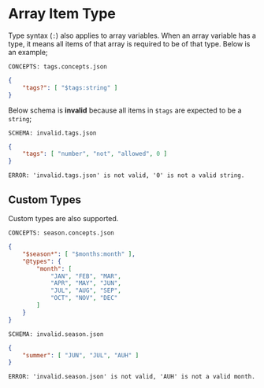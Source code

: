 # Array Item Type

Type syntax (`:`) also applies to array variables. When an array variable has a
type, it means all items of that array is required to be of that type. Below is
an example;

`CONCEPTS: tags.concepts.json`

```json
{
    "tags?": [ "$tags:string" ]
}
```

Below schema is **invalid** because all items in `$tags` are expected to be a
`string`;

`SCHEMA: invalid.tags.json`

```json
{
    "tags": [ "number", "not", "allowed", 0 ]
}
```

`ERROR: 'invalid.tags.json' is not valid, '0' is not a valid string.`

## Custom Types

Custom types are also supported.

`CONCEPTS: season.concepts.json`

```json
{
    "$season*": [ "$months:month" ],
    "@types": {
        "month": [
            "JAN", "FEB", "MAR",
            "APR", "MAY", "JUN",
            "JUL", "AUG", "SEP",
            "OCT", "NOV", "DEC"
        ]
    }
}
```

`SCHEMA: invalid.season.json`

```json
{
    "summer": [ "JUN", "JUL", "AUH" ]
}
```

`ERROR: 'invalid.season.json' is not valid, 'AUH' is not a valid month.`
